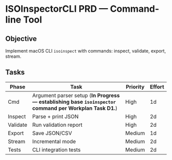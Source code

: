 
# ISOInspectorCLI PRD — Command-line Tool

## Objective
Implement macOS CLI `isoinspect` with commands: inspect, validate, export, stream.

## Tasks
| Phase | Task | Priority | Effort |
|-------|------|-----------|--------|
| Cmd | Argument parser setup (**In Progress — establishing base `isoinspector` command per Workplan Task D1.**) | High | 1d |
| Inspect | Parse + print JSON | High | 2d | 🚧 In Progress — driven by Workplan Task D2. |
| Validate | Run validation report | High | 2d | 🚧 In Progress — driven by Workplan Task D2. |
| Export | Save JSON/CSV | Medium | 1d |
| Stream | Incremental mode | Medium | 2d |
| Tests | CLI integration tests | Medium | 2d |
